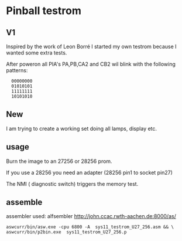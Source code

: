 # Pinball testrom

## V1
Inspired by the work of Leon Borré I started my own testrom because I wanted some extra tests.

After poweron all PIA's PA,PB,CA2 and CB2 wil blink with the following patterns:
```
  00000000
  01010101
  11111111
  10101010
```

## New 
I am trying to create a working set doing all lamps, display etc.

## usage

Burn the image to an 27256 or 28256 prom. 

If you use a 28256 you need an adapter (28256 pin1 to socket pin27)




The NMI ( diagnostic switch) triggers the memory test.

## assemble

assembler used: alfsembler http://john.ccac.rwth-aachen.de:8000/as/
```
aswcurr/bin/asw.exe -cpu 6800 -A  sys11_testrom_U27_256.asm && \
aswcurr/bin/p2bin.exe  sys11_testrom_U27_256.p 
```
